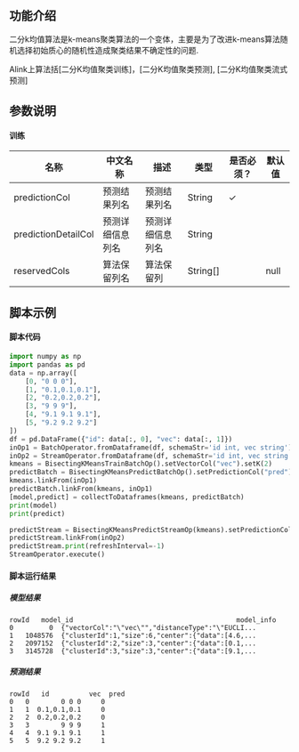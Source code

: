 ## 功能介绍
二分k均值算法是k-means聚类算法的一个变体，主要是为了改进k-means算法随机选择初始质心的随机性造成聚类结果不确定性的问题.

Alink上算法括[二分K均值聚类训练]，[二分K均值聚类预测], [二分K均值聚类流式预测]

## 参数说明
#### 训练
<!-- This is the start of auto-generated parameter info -->
<!-- DO NOT EDIT THIS PART!!! -->
| 名称 | 中文名称 | 描述 | 类型 | 是否必须？ | 默认值 |
| --- | --- | --- | --- | --- | --- |
| predictionCol | 预测结果列名 | 预测结果列名 | String | ✓ |  |
| predictionDetailCol | 预测详细信息列名 | 预测详细信息列名 | String |  |  |
| reservedCols | 算法保留列名 | 算法保留列 | String[] |  | null |<!-- This is the end of auto-generated parameter info -->

## 脚本示例
#### 脚本代码
```python
import numpy as np
import pandas as pd
data = np.array([
    [0, "0 0 0"],
    [1, "0.1,0.1,0.1"],
    [2, "0.2,0.2,0.2"],
    [3, "9 9 9"],
    [4, "9.1 9.1 9.1"],
    [5, "9.2 9.2 9.2"]
])
df = pd.DataFrame({"id": data[:, 0], "vec": data[:, 1]})
inOp1 = BatchOperator.fromDataframe(df, schemaStr='id int, vec string')
inOp2 = StreamOperator.fromDataframe(df, schemaStr='id int, vec string')
kmeans = BisectingKMeansTrainBatchOp().setVectorCol("vec").setK(2)
predictBatch = BisectingKMeansPredictBatchOp().setPredictionCol("pred")
kmeans.linkFrom(inOp1)
predictBatch.linkFrom(kmeans, inOp1)
[model,predict] = collectToDataframes(kmeans, predictBatch)
print(model)
print(predict)

predictStream = BisectingKMeansPredictStreamOp(kmeans).setPredictionCol("pred")
predictStream.linkFrom(inOp2)
predictStream.print(refreshInterval=-1)
StreamOperator.execute()
```

#### 脚本运行结果
##### 模型结果
```
rowId   model_id                                         model_info
0         0  {"vectorCol":"\"vec\"","distanceType":"\"EUCLI...
1   1048576  {"clusterId":1,"size":6,"center":{"data":[4.6,...
2   2097152  {"clusterId":2,"size":3,"center":{"data":[0.1,...
3   3145728  {"clusterId":3,"size":3,"center":{"data":[9.1,...
```

##### 预测结果
```
rowId   id          vec  pred
0   0        0 0 0     0
1   1  0.1,0.1,0.1     0
2   2  0.2,0.2,0.2     0
3   3        9 9 9     1
4   4  9.1 9.1 9.1     1
5   5  9.2 9.2 9.2     1
```





